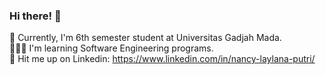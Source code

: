 ### Hi there! 👋

<!--
**nancylaylaa/nancylaylaa** is a ✨ _special_ ✨ repository because its `README.md` (this file) appears on your GitHub profile.

Here are some ideas to get you started:

- 🔭 I’m currently working on ...
- 🌱 I’m currently learning ...
- 👯 I’m looking to collaborate on ...
- 🤔 I’m looking for help with ...
- 💬 Ask me about ...
- 📫 How to reach me: ...
- 😄 Pronouns: ...
- ⚡ Fun fact: ...
-->

🌱 Currently, I'm 6th semester student at Universitas Gadjah Mada.
<br>
👩🏻‍💻 I'm learning Software Engineering programs.
<br>
🚀 Hit me up on Linkedin: https://www.linkedin.com/in/nancy-laylana-putri/ 
